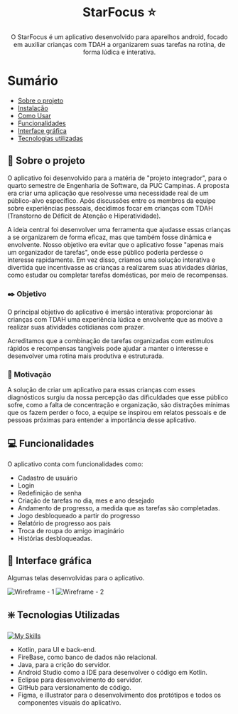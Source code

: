 <h1 align="center" > StarFocus ⭐ </h1>
<p align="center"> O StarFocus é um aplicativo desenvolvido para aparelhos android, focado em auxiliar crianças com TDAH a organizarem suas tarefas na rotina, de forma lúdica e interativa.
</p>

# Sumário
- [Sobre o projeto](#Sobre-o-projeto)
- [Instalação](#Objetivo)
- [Como Usar](#Motivação)
- [Funcionalidades](#funcionalidades)
- [Interface gráfica](#Interface-gráfica)
- [Tecnologias utilizadas](#Tecnologias-Utilizadas)


## 🎇 Sobre o projeto
O aplicativo foi desenvolvido para a matéria de "projeto integrador", para o quarto semestre de Engenharia de Software, da PUC Campinas. A proposta era criar uma aplicação que resolvesse uma necessidade real de um público-alvo específico. Após discussões entre os membros da equipe sobre experiências pessoais, decidimos focar em crianças com TDAH (Transtorno de Déficit de Atenção e Hiperatividade).

A ideia central foi desenvolver uma ferramenta que ajudasse essas crianças a se organizarem de forma eficaz, mas que também fosse dinâmica e envolvente. Nosso objetivo era evitar que o aplicativo fosse "apenas mais um organizador de tarefas", onde esse público poderia perdesse o interesse rapidamente. Em vez disso, criamos uma solução interativa e divertida que incentivasse as crianças a realizarem suas atividades diárias, como estudar ou completar tarefas domésticas, por meio de recompensas.

### ✒️ Objetivo
O principal objetivo do aplicativo é imersão interativa: proporcionar às crianças com TDAH uma experiência lúdica e envolvente que as motive a realizar suas atividades cotidianas com prazer.

Acreditamos que a combinação de tarefas organizadas com estímulos rápidos e recompensas tangíveis pode ajudar a manter o interesse e desenvolver uma rotina mais produtiva e estruturada.

### 🚀 Motivação
A solução de criar um aplicativo para essas crianças com esses diagnósticos surgiu da nossa percepção das dificuldades que esse público sofre, como a falta de concentração e organização, são distrações mínimas que os fazem perder o foco,
a equipe se inspirou em relatos pessoais e de pessoas próximas para entender a importância desse aplicativo.

## 💻 Funcionalidades 
O aplicativo conta com funcionalidades como:
- Cadastro de usuário
- Login
- Redefinição de senha
- Criação de tarefas no dia, mes e ano desejado
- Andamento de progresso, a medida que as tarefas são completadas.
- Jogo desbloqueado a partir do progresso
- Relatório de progresso aos pais
- Troca de roupa do amigo imaginário
- Histórias desbloqueadas.


## 🎨 Interface gráfica
Algumas telas desenvolvidas para o aplicativo.

![Wireframe - 1](https://github.com/user-attachments/assets/0bc74930-6388-4d13-965c-f30d45d8edae)
![Wireframe - 2](https://github.com/user-attachments/assets/f1d38f0c-057b-430e-8c1e-c7c4d803e24c)




## ❇️ Tecnologias Utilizadas

[![My Skills](https://skillicons.dev/icons?i=eclipse,androidstudio,java,github,firebase,figma,ai)](https://skillicons.dev)

- Kotlin, para UI e back-end.
- FireBase, como banco de dados não relacional.
- Java, para a crição do servidor.
- Android Studio como a IDE para desenvolver o código em Kotlin.
- Eclipse para desenvolvimento do servidor.
- GitHub para versionamento de código.
- Figma, e illustrator para o desenvolvimento dos protótipos e todos os componentes visuais do aplicativo.

